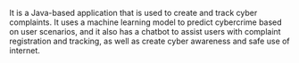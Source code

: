 
It is a Java-based application that is used to create and track cyber complaints. It uses a machine learning model to predict cybercrime based on user scenarios, and it also has a chatbot to assist users with complaint registration and tracking, as well as create cyber awareness and safe use of internet.

